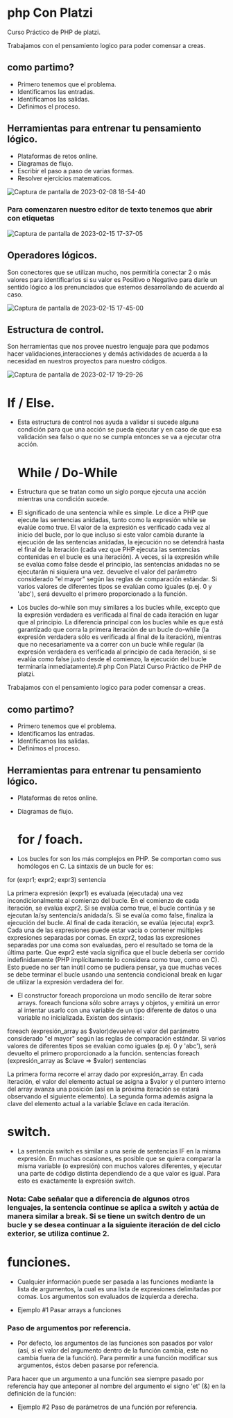 # php Con Platzi
Curso Práctico de PHP de platzi.

Trabajamos con el pensamiento logico para poder comensar a creas.
## como partimo?
- Primero tenemos que el problema.
- Identificamos las entradas.
- Identificamos las salidas.
- Definimos el proceso.

## Herramientas para entrenar tu pensamiento lógico.
- Plataformas de retos online.
- Diagramas de flujo.
- Escribir el paso a paso de varias formas.
- Resolver ejercicios matematicos.

![Captura de pantalla de 2023-02-08 18-54-40](https://user-images.githubusercontent.com/67702555/219143355-a4f13884-df2d-4edc-a55c-4d9f506d2969.png)

### Para comenzaren nuestro editor de texto tenemos que abrir con etiquetas 

![Captura de pantalla de 2023-02-15 17-37-05](https://user-images.githubusercontent.com/67702555/219149536-e806ae57-2fe3-4142-9ccb-50c073a96796.png)

## Operadores lógicos.

Son conectores que se utilizan mucho, nos permitiría conectar 2 o más valores para identificarlos si su valor es Positivo o Negativo para darle un sentido lógico a los prenunciados que estemos desarrollando de acuerdo al caso.

![Captura de pantalla de 2023-02-15 17-45-00](https://user-images.githubusercontent.com/67702555/219173326-bb02f88c-afad-4796-b2e9-e27ca4f56a55.png)


## Estructura de control.

Son herramientas que nos provee nuestro lenguaje para que podamos hacer validaciones,interacciones y demás actividades de acuerda a la necesidad en nuestros proyectos para nuestro códigos. 

![Captura de pantalla de 2023-02-17 19-29-26](https://user-images.githubusercontent.com/67702555/219811339-fa293e41-145d-4237-9c85-93b2cd689af1.png)

   # If / Else.
 
- Esta estructura de control nos ayuda a validar si sucede alguna condición para que una acción se pueda ejecutar y en caso de que esa validación sea falso o que no se cumpla entonces se va a ejecutar otra acción.

  # While / Do-While

 - Estructura que se tratan como un siglo porque ejecuta una acción mientras una condición sucede.
 - El significado de una sentencia while es simple. Le dice a PHP que ejecute las sentencias anidadas, tanto como la expresión while se evalúe como true. El valor de la expresión es verificado cada vez al inicio del bucle, por lo que incluso si este valor cambia durante la ejecución de las sentencias anidadas, la ejecución no se detendrá hasta el final de la iteración (cada vez que PHP ejecuta las sentencias contenidas en el bucle es una iteración). A veces, si la expresión while se evalúa como false desde el principio, las sentencias anidadas no se ejecutarán ni siquiera una vez. 
devuelve el valor del parámetro considerado "el mayor" según las reglas de comparación estándar. Si varios valores de diferentes tipos se evalúan como iguales (p.ej. 0 y 'abc'), será devuelto el primero proporcionado a la función. 
 - Los bucles do-while son muy similares a los bucles while, excepto que la expresión verdadera es verificada al final de cada iteración en lugar que al principio. La diferencia principal con los bucles while es que está garantizado que corra la primera iteración de un bucle do-while (la expresión verdadera sólo es verificada al final de la iteración), mientras que no necesariamente va a correr con un bucle while regular (la expresión verdadera es verificada al principio de cada iteración, si se evalúa como false justo desde el comienzo, la ejecución del bucle terminaría inmediatamente).# php Con Platzi
Curso Práctico de PHP de platzi.

Trabajamos con el pensamiento logico para poder comensar a creas.
## como partimo?
- Primero tenemos que el problema.
- Identificamos las entradas.
- Identificamos las salidas.
- Definimos el proceso.

## Herramientas para entrenar tu pensamiento lógico.
- Plataformas de retos online.
- Diagramas de flujo.
 
  # for / foach.

 -  Los bucles for son los más complejos en PHP. Se comportan como sus homólogos en C. La sintaxis de un bucle for es:

for (expr1; expr2; expr3)
    sentencia

La primera expresión (expr1) es evaluada (ejecutada) una vez incondicionalmente al comienzo del bucle.
En el comienzo de cada iteración, se evalúa expr2. Si se evalúa como true, el bucle continúa y se ejecutan la/sy sentencia/s anidada/s. Si se evalúa como false, finaliza la ejecución del bucle.
Al final de cada iteración, se evalúa (ejecuta) expr3.
Cada una de las expresiones puede estar vacía o contener múltiples expresiones separadas por comas. En expr2, todas las expresiones separadas por una coma son evaluadas, pero el resultado se toma de la última parte. Que expr2 esté vacía significa que el bucle debería ser corrido indefinidamente (PHP implícitamente lo considera como true, como en C). Esto puede no ser tan inútil como se pudiera pensar, ya que muchas veces se debe terminar el bucle usando una sentencia condicional break en lugar de utilizar la expresión verdadera del for. 

-  El constructor foreach proporciona un modo sencillo de iterar sobre arrays. foreach funciona sólo sobre arrays y objetos, y emitirá un error al intentar usarlo con una variable de un tipo diferente de datos o una variable no inicializada. Existen dos sintaxis:

foreach (expresión_array as $valor)devuelve el valor del parámetro considerado "el mayor" según las reglas de comparación estándar. Si varios valores de diferentes tipos se evalúan como iguales (p.ej. 0 y 'abc'), será devuelto el primero proporcionado a la función. 
    sentencias
foreach (expresión_array as $clave => $valor)
    sentencias

La primera forma recorre el array dado por expresión_array. En cada iteración, el valor del elemento actual se asigna a $valor y el puntero interno del array avanza una posición (así en la próxima iteración se estará observando el siguiente elemento).
La segunda forma además asigna la clave del elemento actual a la variable $clave en cada iteración.


# switch.

- La sentencia switch es similar a una serie de sentencias IF en la misma expresión. En muchas ocasiones, es posible que se quiera comparar la misma variable (o expresión) con muchos valores diferentes, y ejecutar una parte de código distinta dependiendo de a que valor es igual. Para esto es exactamente la expresión switch. 

 ### Nota: Cabe señalar que a diferencia de algunos otros lenguajes, la sentencia continue se aplica a switch y actúa de manera similar a break. Si se tiene un switch dentro de un bucle y se desea continuar a la siguiente iteración de del ciclo exterior, se utiliza continue 2. 

 #  funciones.

 - Cualquier información puede ser pasada a las funciones mediante la lista de argumentos, la cual es una lista de expresiones delimitadas por comas. Los argumentos son evaluados de izquierda a derecha. 


 - Ejemplo #1 Pasar arrays a funciones

<?php
function tomar_array($entrada)
{
    echo "$entrada[0] + $entrada[1] = ".$entrada[0]+$entrada[1];
}
?>

### Paso de argumentos por referencia.

- Por defecto, los argumentos de las funciones son pasados por valor (así, si el valor del argumento dentro de la función cambia, este no cambia fuera de la función). Para permitir a una función modificar sus argumentos, éstos deben pasarse por referencia.

Para hacer que un argumento a una función sea siempre pasado por referencia hay que anteponer al nombre del argumento el signo 'et' (&) en la definición de la función:
 
 -  Ejemplo #2 Paso de parámetros de una función por referencia.

<?php
function añadir_algo(&$cadena)
{
    $cadena .= 'y algo más.';
}
$cad = 'Esto es una cadena, ';
añadir_algo($cad);
echo $cad;   
 // imprime 'Esto es una cadena, y algo más.'
?>
